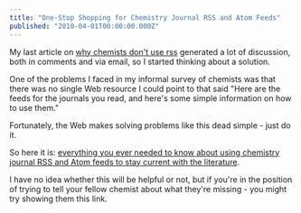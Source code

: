 ```yaml
---
title: "One-Stop Shopping for Chemistry Journal RSS and Atom Feeds"
published: "2010-04-01T00:00:00.000Z"
---
```


My last article on [why chemists don't use rss](/articles/2010/03/30/why-most-chemists-still-dont-use-rss-and-why-you-should-care) generated a lot of discussion, both in comments and via email, so I started thinking about a solution.

One of the problems I faced in my informal survey of chemists was that there was no single Web resource I could point to that said "Here are the feeds for the journals you read, and here's some simple information on how to use them."

Fortunately, the Web makes solving problems like this dead simple - just do it.

So here it is: [everything you ever needed to know about using chemistry journal RSS and Atom feeds to stay current with the literature](http://metamolecular.com/resources/rss-and-atom-feeds-for-chemistry-journals).

I have no idea whether this will be helpful or not, but if you're in the position of trying to tell your fellow chemist about what they're missing - you might try showing them this link.